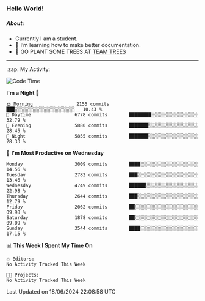### Hello World!

##### About:
- Currently I am a student.
- 🌱 I’m learning how to make better documentation.
- 🌱 GO PLANT SOME TREES AT [TEAM TREES](https://teamtrees.org/)

---
  <summary>:zap: My Activity:</summary>
  
<!--START_SECTION:waka-->
![Code Time](http://img.shields.io/badge/Code%20Time-1%2C377%20hrs%2025%20mins-blue)

**I'm a Night 🦉** 

```text
🌞 Morning                2155 commits        ███░░░░░░░░░░░░░░░░░░░░░░   10.43 % 
🌆 Daytime                6778 commits        ████████░░░░░░░░░░░░░░░░░   32.79 % 
🌃 Evening                5880 commits        ███████░░░░░░░░░░░░░░░░░░   28.45 % 
🌙 Night                  5855 commits        ███████░░░░░░░░░░░░░░░░░░   28.33 % 
```
📅 **I'm Most Productive on Wednesday** 

```text
Monday                   3009 commits        ████░░░░░░░░░░░░░░░░░░░░░   14.56 % 
Tuesday                  2782 commits        ███░░░░░░░░░░░░░░░░░░░░░░   13.46 % 
Wednesday                4749 commits        ██████░░░░░░░░░░░░░░░░░░░   22.98 % 
Thursday                 2644 commits        ███░░░░░░░░░░░░░░░░░░░░░░   12.79 % 
Friday                   2062 commits        ██░░░░░░░░░░░░░░░░░░░░░░░   09.98 % 
Saturday                 1878 commits        ██░░░░░░░░░░░░░░░░░░░░░░░   09.09 % 
Sunday                   3544 commits        ████░░░░░░░░░░░░░░░░░░░░░   17.15 % 
```


📊 **This Week I Spent My Time On** 

```text
🔥 Editors: 
No Activity Tracked This Week

🐱‍💻 Projects: 
No Activity Tracked This Week
```


 Last Updated on 18/06/2024 22:08:58 UTC
<!--END_SECTION:waka-->
